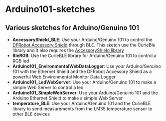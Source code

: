 # Arduino101-sketches
## Various sketches for Arduino/Genuino 101
* __AccessoryShield_BLE__: Use your Arduino/Genuino 101 to control the [DFRobot Accessory Shield](https://www.dfrobot.com/index.php?route=product/product&product_id=1045) through BLE.
  This sketch use the CurieBle library and it also requires the [AccessoryShield library](https://github.com/biagiom/AccessoryShield)
* __BleRGB__: Use the CurieBLE library for Arduino/Genuino 101 to control a RGB led
* __Arduino101_EnvironmentalWebDataLogger__: Use your Arduino/Genuino 101 with the Ethernet Shield and 
  the DFRobot Accessory Shield as a powerful Web Environmental Monitor Data Logger
* __Arduino101_LedWebServer__: Use your Arduino/Genuino 101 to make a simple Web Server to control a led
* __Arduino101_SimpleWebServer__: Use your Arduino/Genuino 101 and the Arduino Ethernet Shield to make a simple Web Server
* __temperature_BLE__: Use your Arduino/Genuino 101 and the CurieBLE library to send measurements from the LM35 
  temperature sensor to other BLE devices


